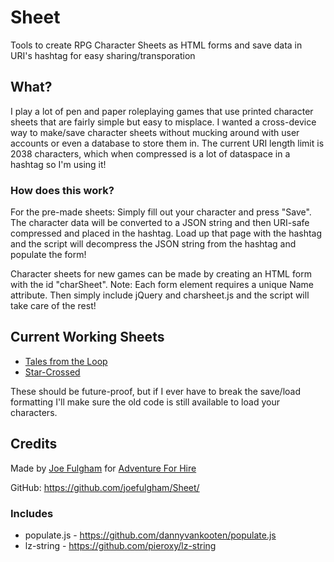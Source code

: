 # Sheet
Tools to create RPG Character Sheets as HTML forms and save data in URI's hashtag for easy sharing/transporation

## What?
I play a lot of pen and paper roleplaying games that use printed character sheets that are fairly simple but easy to misplace. I wanted a cross-device way to make/save character sheets without mucking around with user accounts or even a database to store them in. The current URI length limit is 2038 characters, which when compressed is a lot of dataspace in a hashtag so I'm using it!

### How does this work?
For the pre-made sheets: Simply fill out your character and press "Save". The character data will be converted to a JSON string and then URI-safe compressed and placed in the hashtag. Load up that page with the hashtag and the script will decompress the JSON string from the hashtag and populate the form!

Character sheets for new games can be made by creating an HTML form with the id "charSheet". Note: Each form element requires a unique Name attribute. Then simply include jQuery and charsheet.js and the script will take care of the rest!

## Current Working Sheets

* [Tales from the Loop](https://sheet.adventureforhire.com/loop/) 
* [Star-Crossed](https://sheet.adventureforhire.com/starcrossed) 

These should be future-proof, but if I ever have to break the save/load formatting I'll make sure the old code is still available to load your characters. 

## Credits
Made by [Joe Fulgham](https://joefulgham.com/) for [Adventure For Hire](https://adventureforhire.com/)

GitHub: https://github.com/joefulgham/Sheet/

### Includes 
* populate.js - https://github.com/dannyvankooten/populate.js
* lz-string - https://github.com/pieroxy/lz-string
